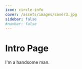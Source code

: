 ```yaml
---
icon: circle-info
cover: /assets/images/cover3.jpg
sidebar: false
#navbar: false
---
```


# Intro Page
I'm a handsome man.